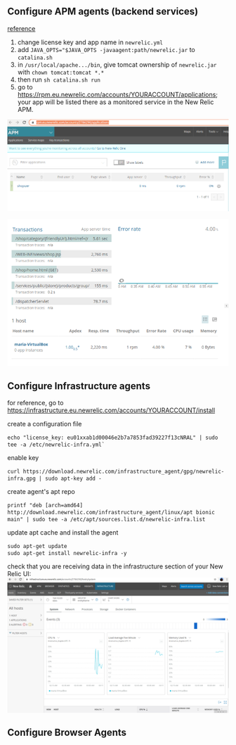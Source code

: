 ## Configure APM agents (backend services)
[reference](https://docs.newrelic.com/docs/agents/java-agent/additional-installation/install-new-relic-java-agent-docker#app-name)

1. change license key and app name in `newrelic.yml`
2. add `JAVA_OPTS="$JAVA_OPTS -javaagent:path/newrelic.jar` to `catalina.sh`
3. in `/usr/local/apache.../bin`, give tomcat ownership of `newrelic.jar` with `chown tomcat:tomcat *.*`
4. then run `sh catalina.sh run`
5. go to https://rpm.eu.newrelic.com/accounts/YOURACCOUNT/applications; your app will be listed there as a monitored service in the New Relic APM.

![your app listed](https://github.com/Maosso/nr/blob/master/APM%20app.png)

![server response times](https://github.com/Maosso/nr/blob/master/transactions_host.png)

## Configure Infrastructure agents
for reference, go to https://infrastructure.eu.newrelic.com/accounts/YOURACCOUNT/install

create a configuration file
```
echo "license_key: eu01xxab1d00046e2b7a7853fad39227f13cNRAL" | sudo tee -a /etc/newrelic-infra.yml`
```
enable key
```
curl https://download.newrelic.com/infrastructure_agent/gpg/newrelic-infra.gpg | sudo apt-key add -
```
create agent's apt repo
```
printf "deb [arch=amd64] http://download.newrelic.com/infrastructure_agent/linux/apt bionic main" | sudo tee -a /etc/apt/sources.list.d/newrelic-infra.list
```
update apt cache and install the agent
```
sudo apt-get update
sudo apt-get install newrelic-infra -y
```

check that you are receiving data in the infrastructure section of your New Relic UI:
![enter image description here](https://github.com/Maosso/nr/blob/master/infra.png)

## Configure Browser Agents

<!--stackedit_data:
eyJoaXN0b3J5IjpbMTUzMTI0MDYyOSwxNjg3MjM5MDIwXX0=
-->